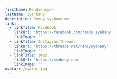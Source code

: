 ```yaml
---
firstName: Rendyansyah
lastName: Sya'bany
description: Rendy.syabany.me
link:
  - linkTitle: Facebook
    linkUrl: 'https://facebook.com/rendy.syabany'
    linkImage: ''
  - linkTitle: Instagram Threads
    linkUrl: 'https://threads.net/rendysyabany'
    linkImage: ''
  - linkTitle: img2
    linkUrl: 'https://syabany.com'
    linkImage: ''
avatar: /avatar.jpg
---
```































